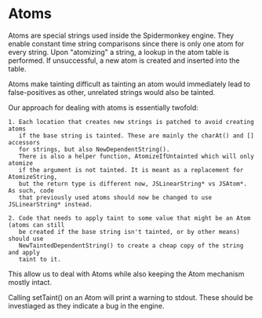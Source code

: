 # Atoms

Atoms are special strings used inside the Spidermonkey engine. They enable constant
time string comparisons since there is only one atom for every string. Upon "atomizing"
a string, a lookup in the atom table is performed. If unsuccessful, a new atom is created
and inserted into the table.

Atoms make tainting difficult as tainting an atom would immediately lead to false-positives as other,
unrelated strings would also be tainted.

Our approach for dealing with atoms is essentially twofold:

    1. Each location that creates new strings is patched to avoid creating atoms
       if the base string is tainted. These are mainly the charAt() and [] accessors
       for strings, but also NewDependentString().
       There is also a helper function, AtomizeIfUntainted which will only atomize
       if the argument is not tainted. It is meant as a replacement for AtomizeString,
       but the return type is different now, JSLinearString* vs JSAtom*. As such, code
       that previously used atoms should now be changed to use JSLinearString* instead.

    2. Code that needs to apply taint to some value that might be an Atom (atoms can still
       be created if the base string isn't tainted, or by other means) should use
       NewTaintedDependentString() to create a cheap copy of the string and apply
       taint to it.

This allow us to deal with Atoms while also keeping the Atom mechanism mostly intact.

Calling setTaint() on an Atom will print a warning to stdout. These should be investiaged as
they indicate a bug in the engine.
